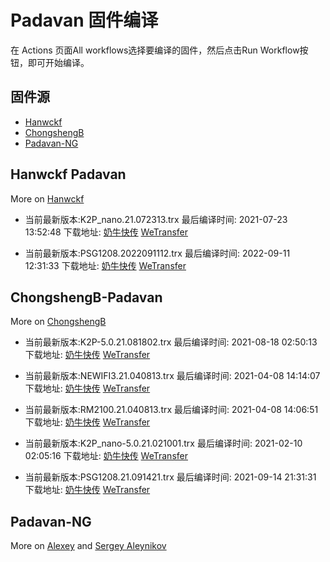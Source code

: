 # Padavan 固件编译
在 Actions 页面All workflows选择要编译的固件，然后点击Run Workflow按钮，即可开始编译。
## 固件源

- [Hanwckf](#Hanwckf-Padavan)
- [ChongshengB](#ChongshengB-Padavan)
- [Padavan-NG](#Padavan-NG)

## Hanwckf Padavan
More on [Hanwckf](https://github.com/hanwckf/rt-n56u/)

* 当前最新版本:K2P_nano.21.072313.trx  最后编译时间: 2021-07-23 13:52:48  下载地址: [奶牛快传](https://cowtransfer.com/s/061c5117923846)  [WeTransfer](https://we.tl/t-XOpfhNjubM)

* 当前最新版本:PSG1208.2022091112.trx  最后编译时间: 2022-09-11 12:31:33  下载地址: [奶牛快传]()  [WeTransfer](https://we.tl/t-JpQKx5C9MG)


















## ChongshengB-Padavan
More on [ChongshengB](https://github.com/chongshengB/rt-n56u)



* 当前最新版本:K2P-5.0.21.081802.trx  最后编译时间: 2021-08-18 02:50:13  下载地址: [奶牛快传](https://cowtransfer.com/s/b9aeec828d8f41)  [WeTransfer](https://we.tl/t-fxmZFq8k0s)

* 当前最新版本:NEWIFI3.21.040813.trx  最后编译时间: 2021-04-08 14:14:07  下载地址: [奶牛快传](https://cowtransfer.com/s/96ca91da82394e)  [WeTransfer](https://we.tl/t-XAMY1LqIoH)

* 当前最新版本:RM2100.21.040813.trx  最后编译时间: 2021-04-08 14:06:51  下载地址: [奶牛快传](https://cowtransfer.com/s/dbe90275064643)  [WeTransfer](https://we.tl/t-77BXNIqKpJ)

* 当前最新版本:K2P_nano-5.0.21.021001.trx  最后编译时间: 2021-02-10 02:05:16  下载地址: [奶牛快传](https://cowtransfer.com/s/e9d11b47439048)  [WeTransfer](https://we.tl/t-LVAcqgYTaI)

* 当前最新版本:PSG1208.21.091421.trx  最后编译时间: 2021-09-14 21:31:31  下载地址: [奶牛快传](https://cowtransfer.com/s/5e95771654134e)  [WeTransfer](https://we.tl/t-0NA1HHY1Po)













## Padavan-NG
More on [Alexey](https://gitlab.com/dm38/padavan-ng) and [Sergey Aleynikov](https://github.com/dur-randir/padavan-ng)
